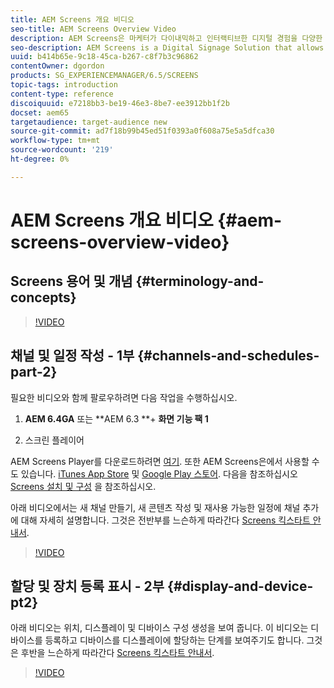 ```yaml
---
title: AEM Screens 개요 비디오
seo-title: AEM Screens Overview Video
description: AEM Screens은 마케터가 다이내믹하고 인터랙티브한 디지털 경험을 다양한 유형의 화면에 게시할 수 있도록 하는 디지털 서명 솔루션입니다. 다음 비디오에서는 AEM Screens 프로젝트의 다양한 영역을 소개하고 채널 콘텐츠를 만들고 Screens 플레이어에 게시하는 단계를 자세히 설명합니다.
seo-description: AEM Screens is a Digital Signage Solution that allows marketers to publish dynamic and interactive digital experiences to different types of screens. The following videos introduce the different areas of an AEM Screens project, as well as detail the steps to create channel content and publish to a screens player.
uuid: b414b65e-9c18-45ca-b267-c8f7b3c96862
contentOwner: dgordon
products: SG_EXPERIENCEMANAGER/6.5/SCREENS
topic-tags: introduction
content-type: reference
discoiquuid: e7218bb3-be19-46e3-8be7-ee3912bb1f2b
docset: aem65
targetaudience: target-audience new
source-git-commit: ad7f18b99b45ed51f0393a0f608a75e5a5dfca30
workflow-type: tm+mt
source-wordcount: '219'
ht-degree: 0%

---
```



# AEM Screens 개요 비디오 {#aem-screens-overview-video}

## Screens 용어 및 개념 {#terminology-and-concepts}

>[!VIDEO](https://video.tv.adobe.com/v/21353?quality=9)


## 채널 및 일정 작성 - 1부 {#channels-and-schedules-part-2}

필요한 비디오와 함께 팔로우하려면 다음 작업을 수행하십시오.

1. **AEM 6.4GA** 또는 **AEM 6.3 **+ **화면 기능 팩 1**

1. 스크린 플레이어

AEM Screens Player를 다운로드하려면 [여기](https://download.macromedia.com/screens/). 또한 AEM Screens은에서 사용할 수도 있습니다. [iTunes App Store](https://itunes.apple.com/us/app/aem-screens/id1169641856?mt=8) 및 [Google Play 스토어](https://play.google.com/store/apps/details?id=com.adobe.aem.screens.player&amp;hl=en). 다음을 참조하십시오 [Screens 설치 및 구성](https://helpx.adobe.com/experience-manager/6-4/help/sites-deploying/configuring-screens-introduction.html) 을 참조하십시오.

아래 비디오에서는 새 채널 만들기, 새 콘텐츠 작성 및 재사용 가능한 일정에 채널 추가에 대해 자세히 설명합니다. 그것은 전반부를 느슨하게 따라간다 [Screens 킥스타트 안내서](kickstart-for-aem-screens.md).

>[!VIDEO](https://video.tv.adobe.com/v/21387?quality=9)

## 할당 및 장치 등록 표시 - 2부 {#display-and-device-pt2}

아래 비디오는 위치, 디스플레이 및 디바이스 구성 생성을 보여 줍니다. 이 비디오는 디바이스를 등록하고 디바이스를 디스플레이에 할당하는 단계를 보여주기도 합니다. 그것은 후반을 느슨하게 따라간다 [Screens 킥스타트 안내서](kickstart-for-aem-screens.md).

>[!VIDEO](https://video.tv.adobe.com/v/21411?quality=9)

